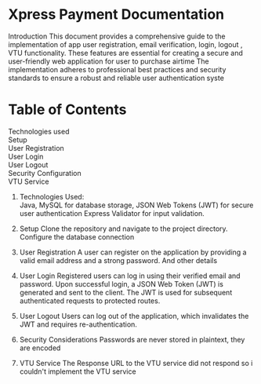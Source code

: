 <H1>Xpress Payment Documentation</H1>

<p>Introduction
This document provides a comprehensive guide to the implementation 
of app user registration, email verification, login, logout , VTU 
functionality. These features are essential for creating a
secure and user-friendly web application for user to purchase airtime 
The implementation adheres to professional best practices and security
standards to ensure a robust and reliable user authentication syste</p>

<H1>Table of Contents</H1>
Technologies used
<br/>
Setup
<br/>
User Registration
<br/>
User Login
<br/>
User Logout
<br/>
Security Configuration
<br/>
VTU Service


1. Technologies Used:<br/>Java, MySQL for database storage, JSON Web Tokens (JWT) for secure user authentication
Express Validator for input validation.
2. Setup
   Clone the repository and navigate to the project directory.
   Configure the database connection

3. User Registration
   A user can register on the application by providing a valid email address and a strong password. And other details
4. User Login
   Registered users can log in using their verified email and password.
   Upon successful login, a JSON Web Token (JWT) is generated and sent to the client.
   The JWT is used for subsequent authenticated requests to protected routes.
5. User Logout
   Users can log out of the application, which invalidates the JWT and requires re-authentication.
6. Security Considerations
   Passwords are never stored in plaintext, they are encoded
7. VTU Service
   The Response URL to the VTU service did not respond so i couldn't implement the VTU service